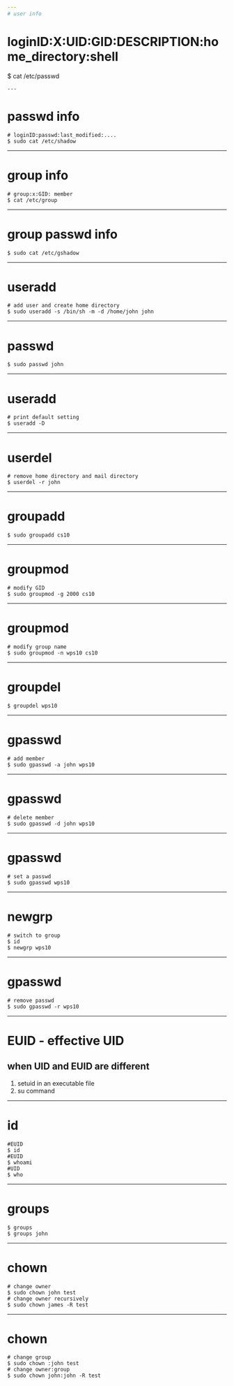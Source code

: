 ```yaml
---
# user info
```
# loginID:X:UID:GID:DESCRIPTION:home_directory:shell
$ cat /etc/passwd
```
---
```

# passwd info
```
# loginID:passwd:last_modified:....
$ sudo cat /etc/shadow
```
---
# group info
```
# group:x:GID: member
$ cat /etc/group
```
---
# group passwd info
```
$ sudo cat /etc/gshadow
```
---
# useradd
```
# add user and create home directory
$ sudo useradd -s /bin/sh -m -d /home/john john
```
---
# passwd
```
$ sudo passwd john
```
---
# useradd
```
# print default setting
$ useradd -D
```
---
# userdel
```
# remove home directory and mail directory
$ userdel -r john
```
---
# groupadd
```
$ sudo groupadd cs10
```
---
# groupmod
```
# modify GID
$ sudo groupmod -g 2000 cs10
```
---
# groupmod
```
# modify group name
$ sudo groupmod -n wps10 cs10
```
---
# groupdel
```
$ groupdel wps10
```
---
# gpasswd
```
# add member
$ sudo gpasswd -a john wps10
```
---
# gpasswd
```
# delete member
$ sudo gpasswd -d john wps10
```
---
# gpasswd
```
# set a passwd
$ sudo gpasswd wps10
```
---
# newgrp
```
# switch to group
$ id
$ newgrp wps10
```
---
# gpasswd
```
# remove passwd
$ sudo gpasswd -r wps10
```
---
# EUID - effective UID
## when UID and EUID are different
  1. setuid in an executable file
  2. su command
---
# id
```
#EUID
$ id
#EUID
$ whoami
#UID
$ who
```
---
# groups
```
$ groups
$ groups john
```
---
# chown
```
# change owner
$ sudo chown john test
# change owner recursively
$ sudo chown james -R test
```
---
# chown
```
# change group
$ sudo chown :john test 
# change owner:group
$ sudo chown john:john -R test
```

